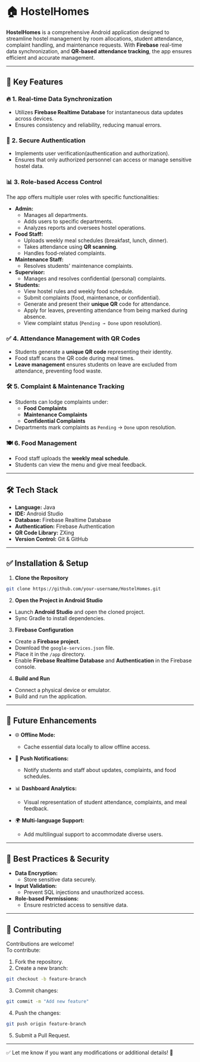 # 🏠 **HostelHomes**

**HostelHomes** is a comprehensive Android application designed to streamline hostel management by room allocations, student attendance, complaint handling, and maintenance requests. With **Firebase** real-time data synchronization, and **QR-based attendance tracking**, the app ensures efficient and accurate management.

---

## 🚀 **Key Features**

### 🔥 **1. Real-time Data Synchronization**
- Utilizes **Firebase Realtime Database** for instantaneous data updates across devices.
- Ensures consistency and reliability, reducing manual errors.

### 🔐 **2. Secure Authentication**
- Implements user verification(authentication and authorization).
- Ensures that only authorized personnel can access or manage sensitive hostel data.

### 📊 **3. Role-based Access Control**
The app offers multiple user roles with specific functionalities:
- **Admin:** 
  - Manages all departments.
  - Adds users to specific departments.
  - Analyzes reports and oversees hostel operations.
- **Food Staff:**  
  - Uploads weekly meal schedules (breakfast, lunch, dinner).
  - Takes attendance using **QR scanning**.
  - Handles food-related complaints.
- **Maintenance Staff:**  
  - Resolves students' maintenance complaints.
- **Supervisor:**  
  - Manages and resolves confidential (personal) complaints.
- **Students:**  
  - View hostel rules and weekly food schedule.
  - Submit complaints (food, maintenance, or confidential).
  - Generate and present their **unique QR** code for attendance.
  - Apply for leaves, preventing attendance from being marked during absence.
  - View complaint status (`Pending → Done` upon resolution).

### ✅ **4. Attendance Management with QR Codes**
- Students generate a **unique QR code** representing their identity.
- Food staff scans the QR code during meal times.
- **Leave management** ensures students on leave are excluded from attendance, preventing food waste.

### 🛠️ **5. Complaint & Maintenance Tracking**
- Students can lodge complaints under:
  - **Food Complaints**
  - **Maintenance Complaints**
  - **Confidential Complaints**
- Departments mark complaints as `Pending` → `Done` upon resolution.

### 🍽️ **6. Food Management**
- Food staff uploads the **weekly meal schedule**.
- Students can view the menu and give meal feedback.

---

## 🛠️ **Tech Stack**

- **Language:** Java  
- **IDE:** Android Studio  
- **Database:** Firebase Realtime Database  
- **Authentication:** Firebase Authentication  
- **QR Code Library:** ZXing  
- **Version Control:** Git & GitHub  

---

## ✅ **Installation & Setup**

1. **Clone the Repository**
```bash
git clone https://github.com/your-username/HostelHomes.git
```

2. **Open the Project in Android Studio**
- Launch **Android Studio** and open the cloned project.
- Sync Gradle to install dependencies.

3. **Firebase Configuration**
- Create a **Firebase project**.
- Download the `google-services.json` file.
- Place it in the `/app` directory.
- Enable **Firebase Realtime Database** and **Authentication** in the Firebase console.

4. **Build and Run**
- Connect a physical device or emulator.
- Build and run the application.

---

## 🔧 **Future Enhancements**

- 🌐 **Offline Mode:**  
   - Cache essential data locally to allow offline access.
  
- 🔔 **Push Notifications:**  
   - Notify students and staff about updates, complaints, and food schedules.
  
- 📊 **Dashboard Analytics:**  
   - Visual representation of student attendance, complaints, and meal feedback.
  
- 🌍 **Multi-language Support:**  
   - Add multilingual support to accommodate diverse users.

---

## 🚦 **Best Practices & Security**

- **Data Encryption:**  
   - Store sensitive data securely.
- **Input Validation:**  
   - Prevent SQL injections and unauthorized access.
- **Role-based Permissions:**  
   - Ensure restricted access to sensitive data.

---

## 🤝 **Contributing**

Contributions are welcome!  
To contribute:
1. Fork the repository.
2. Create a new branch:  
```bash
git checkout -b feature-branch
```
3. Commit changes:  
```bash
git commit -m "Add new feature"
```
4. Push the changes:  
```bash
git push origin feature-branch
```
5. Submit a Pull Request.

---

✅ Let me know if you want any modifications or additional details! 🚀
